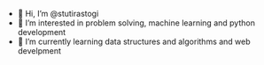 - 👋 Hi, I’m @stutirastogi
- 👀 I’m interested in problem solving, machine learning and python development
- 🌱 I’m currently learning data structures and algorithms and web develpment
<!-- - 💞️ I’m looking to collaborate on ...
- 📫 How to reach me ... -->

<!---
stutirastogi2002/stutirastogi2002 is a ✨ special ✨ repository because its `README.md` (this file) appears on your GitHub profile.
You can click the Preview link to take a look at your changes.
--->

